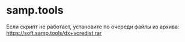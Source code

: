 # samp.tools

Если скрипт не работает, установите по очереди файлы из архива: https://soft.samp.tools/dx+vcredist.rar
